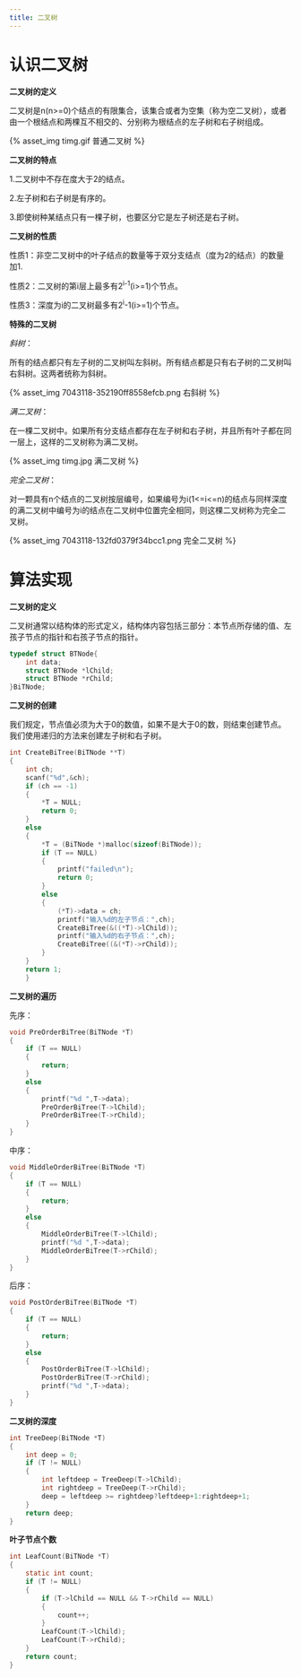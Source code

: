 ```yaml
---
title: 二叉树
---
```


# 认识二叉树

**二叉树的定义**

二叉树是n(n>=0)个结点的有限集合，该集合或者为空集（称为空二叉树），或者由一个根结点和两棵互不相交的、分别称为根结点的左子树和右子树组成。

{% asset_img timg.gif 普通二叉树 %}



**二叉树的特点**

1.二叉树中不存在度大于2的结点。

2.左子树和右子树是有序的。

3.即使树种某结点只有一棵子树，也要区分它是左子树还是右子树。



**二叉树的性质**

性质1：非空二叉树中的叶子结点的数量等于双分支结点（度为2的结点）的数量加1.

性质2：二叉树的第i层上最多有2<sup>i-1</sup>(i>=1)个节点。

性质3：深度为i的二叉树最多有2<sup>i</sup>-1(i>=1)个节点。



**特殊的二叉树**

*斜树*：

所有的结点都只有左子树的二叉树叫左斜树。所有结点都是只有右子树的二叉树叫右斜树。这两者统称为斜树。

{% asset_img 7043118-352190ff8558efcb.png 右斜树 %}



*满二叉树*：

在一棵二叉树中。如果所有分支结点都存在左子树和右子树，并且所有叶子都在同一层上，这样的二叉树称为满二叉树。

{% asset_img timg.jpg 满二叉树 %}



*完全二叉树*：

对一颗具有n个结点的二叉树按层编号，如果编号为i(1<=i<=n)的结点与同样深度的满二叉树中编号为i的结点在二叉树中位置完全相同，则这棵二叉树称为完全二叉树。

{% asset_img 7043118-132fd0379f34bcc1.png 完全二叉树 %}



# 算法实现

**二叉树的定义**

二叉树通常以结构体的形式定义，结构体内容包括三部分：本节点所存储的值、左孩子节点的指针和右孩子节点的指针。

```c
typedef struct BTNode{
    int data;
    struct BTNode *lChild;
    struct BTNode *rChild;
}BiTNode;
```



**二叉树的创建**

我们规定，节点值必须为大于0的数值，如果不是大于0的数，则结束创建节点。我们使用递归的方法来创建左子树和右子树。

```c
int CreateBiTree(BiTNode **T)
{
    int ch;
    scanf("%d",&ch);
    if (ch == -1)
    {
        *T = NULL;
        return 0;
    }
    else
    {
        *T = (BiTNode *)malloc(sizeof(BiTNode));
        if (T == NULL)
        {
            printf("failed\n");
            return 0;
        }
        else
        {
            (*T)->data = ch;
            printf("输入%d的左子节点：",ch);
            CreateBiTree(&((*T)->lChild));
            printf("输入%d的右子节点：",ch);
            CreateBiTree((&(*T)->rChild));
        }
    }
    return 1;
    }
```



**二叉树的遍历**

先序：
```c
void PreOrderBiTree(BiTNode *T)
{
    if (T == NULL)
    {
        return;
    }
    else
    {
        printf("%d ",T->data);
        PreOrderBiTree(T->lChild);
        PreOrderBiTree(T->rChild);
    }
}
```




中序：
```c
void MiddleOrderBiTree(BiTNode *T)
{
    if (T == NULL)
    {
        return;
    }
    else
    {
        MiddleOrderBiTree(T->lChild);
        printf("%d ",T->data);
        MiddleOrderBiTree(T->rChild);
    }
}
```




后序：
```c
void PostOrderBiTree(BiTNode *T)
{
    if (T == NULL)
    {
        return;
    }
    else
    {
        PostOrderBiTree(T->lChild);
        PostOrderBiTree(T->rChild);
        printf("%d ",T->data);
    }
}
```



**二叉树的深度**

```c
int TreeDeep(BiTNode *T)
{
    int deep = 0;
    if (T != NULL)
    {
        int leftdeep = TreeDeep(T->lChild);
        int rightdeep = TreeDeep(T->rChild);
        deep = leftdeep >= rightdeep?leftdeep+1:rightdeep+1;
    }
    return deep;
}
```



**叶子节点个数**

```c
int LeafCount(BiTNode *T)
{
    static int count;
    if (T != NULL)
    {
        if (T->lChild == NULL && T->rChild == NULL)
        {
            count++;
        }
        LeafCount(T->lChild);
        LeafCount(T->rChild);
    }
    return count;
}
```



